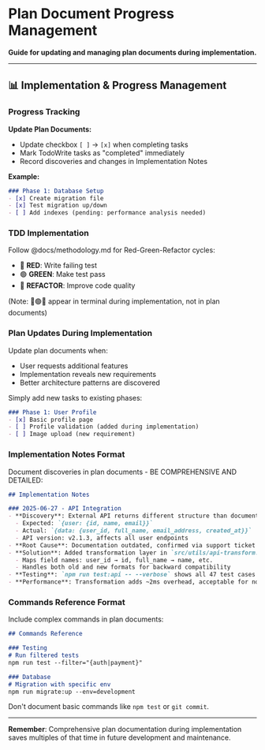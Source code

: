 # Plan Document Progress Management

**Guide for updating and managing plan documents during implementation.**

---

## 📊 Implementation & Progress Management

### Progress Tracking
**Update Plan Documents:**
- Update checkbox `[ ]` → `[x]` when completing tasks
- Mark TodoWrite tasks as "completed" immediately
- Record discoveries and changes in Implementation Notes

**Example:**
```markdown
### Phase 1: Database Setup
- [x] Create migration file
- [x] Test migration up/down
- [ ] Add indexes (pending: performance analysis needed)
```

### TDD Implementation
Follow @docs/methodology.md for Red-Green-Refactor cycles:
- 🔴 **RED**: Write failing test
- 🟢 **GREEN**: Make test pass  
- 🔵 **REFACTOR**: Improve code quality

(Note: 🔴🟢🔵 appear in terminal during implementation, not in plan documents)

### Plan Updates During Implementation
Update plan documents when:
- User requests additional features
- Implementation reveals new requirements
- Better architecture patterns are discovered

Simply add new tasks to existing phases:
```markdown
### Phase 1: User Profile
- [x] Basic profile page
- [ ] Profile validation (added during implementation)
- [ ] Image upload (new requirement)
```

### Implementation Notes Format
Document discoveries in plan documents - BE COMPREHENSIVE AND DETAILED:

```markdown
## Implementation Notes

### 2025-06-27 - API Integration
- **Discovery**: External API returns different structure than documented
  - Expected: `{user: {id, name, email}}`
  - Actual: `{data: {user_id, full_name, email_address, created_at}}`
  - API version: v2.1.3, affects all user endpoints
- **Root Cause**: Documentation outdated, confirmed via support ticket #12345
- **Solution**: Added transformation layer in `src/utils/api-transform.js`
  - Maps field names: user_id → id, full_name → name, etc.
  - Handles both old and new formats for backward compatibility
- **Testing**: `npm run test:api -- --verbose` shows all 47 test cases passing
- **Performance**: Transformation adds ~2ms overhead, acceptable for non-critical path
```

### Commands Reference Format
Include complex commands in plan documents:

```markdown
## Commands Reference

### Testing
# Run filtered tests
npm run test --filter="{auth|payment}"

### Database  
# Migration with specific env
npm run migrate:up --env=development
```

Don't document basic commands like `npm test` or `git commit`.

---

**Remember**: Comprehensive plan documentation during implementation saves multiples of that time in future development and maintenance.